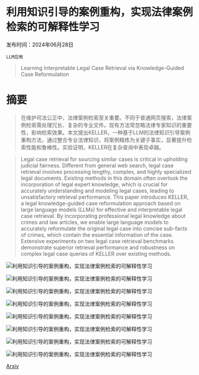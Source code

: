 # 利用知识引导的案例重构，实现法律案例检索的可解释性学习

发布时间：2024年06月28日

`LLM应用`

> Learning Interpretable Legal Case Retrieval via Knowledge-Guided Case Reformulation

# 摘要

> 在维护司法公正中，法律案例检索至关重要。不同于普通网页搜索，法律案例检索需处理冗长、复杂的专业文件。现有方法常忽略法律专家知识的重要性，影响检索效果。本文提出KELLER，一种基于LLM的法律知识引导案例重构方法，通过整合专业法律知识，将案例精炼为关键子事实，显著提升检索性能和鲁棒性。实验证明，KELLER在复杂查询中表现卓越。

> Legal case retrieval for sourcing similar cases is critical in upholding judicial fairness. Different from general web search, legal case retrieval involves processing lengthy, complex, and highly specialized legal documents. Existing methods in this domain often overlook the incorporation of legal expert knowledge, which is crucial for accurately understanding and modeling legal cases, leading to unsatisfactory retrieval performance. This paper introduces KELLER, a legal knowledge-guided case reformulation approach based on large language models (LLMs) for effective and interpretable legal case retrieval. By incorporating professional legal knowledge about crimes and law articles, we enable large language models to accurately reformulate the original legal case into concise sub-facts of crimes, which contain the essential information of the case. Extensive experiments on two legal case retrieval benchmarks demonstrate superior retrieval performance and robustness on complex legal case queries of KELLER over existing methods.

![利用知识引导的案例重构，实现法律案例检索的可解释性学习](../../../paper_images/2406.19760/x1.png)

![利用知识引导的案例重构，实现法律案例检索的可解释性学习](../../../paper_images/2406.19760/x2.png)

![利用知识引导的案例重构，实现法律案例检索的可解释性学习](../../../paper_images/2406.19760/x3.png)

![利用知识引导的案例重构，实现法律案例检索的可解释性学习](../../../paper_images/2406.19760/x4.png)

![利用知识引导的案例重构，实现法律案例检索的可解释性学习](../../../paper_images/2406.19760/x5.png)

![利用知识引导的案例重构，实现法律案例检索的可解释性学习](../../../paper_images/2406.19760/x6.png)

![利用知识引导的案例重构，实现法律案例检索的可解释性学习](../../../paper_images/2406.19760/x7.png)

![利用知识引导的案例重构，实现法律案例检索的可解释性学习](../../../paper_images/2406.19760/x8.png)

[Arxiv](https://arxiv.org/abs/2406.19760)